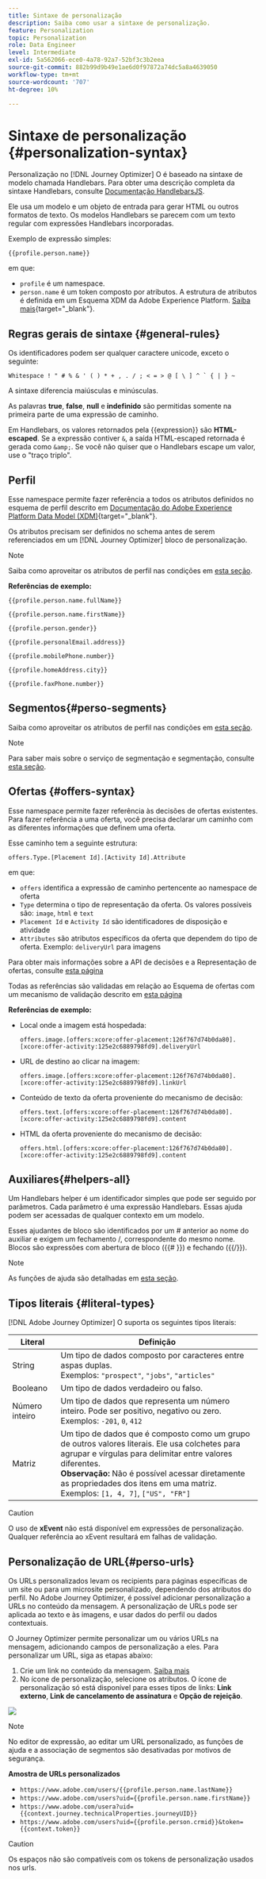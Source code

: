 ```yaml
---
title: Sintaxe de personalização
description: Saiba como usar a sintaxe de personalização.
feature: Personalization
topic: Personalization
role: Data Engineer
level: Intermediate
exl-id: 5a562066-ece0-4a78-92a7-52bf3c3b2eea
source-git-commit: 882b99d9b49e1ae6d0f97872a74dc5a8a4639050
workflow-type: tm+mt
source-wordcount: '707'
ht-degree: 10%

---
```


# Sintaxe de personalização {#personalization-syntax}

Personalização no [!DNL Journey Optimizer] O é baseado na sintaxe de modelo chamada Handlebars.
Para obter uma descrição completa da sintaxe Handlebars, consulte [Documentação HandlebarsJS](https://handlebarsjs.com/).

Ele usa um modelo e um objeto de entrada para gerar HTML ou outros formatos de texto. Os modelos Handlebars se parecem com um texto regular com expressões Handlebars incorporadas.

Exemplo de expressão simples:

`{{profile.person.name}}`

em que:

* `profile` é um namespace.
* `person.name` é um token composto por atributos. A estrutura de atributos é definida em um Esquema XDM da Adobe Experience Platform. [Saiba mais](https://experienceleague.adobe.com/docs/experience-platform/xdm/home.html?lang=pt-BR){target=&quot;_blank&quot;}.

## Regras gerais de sintaxe {#general-rules}

Os identificadores podem ser qualquer caractere unicode, exceto o seguinte:

```
Whitespace ! " # % & ' ( ) * + , . / ; < = > @ [ \ ] ^ ` { | } ~
```

A sintaxe diferencia maiúsculas e minúsculas.

As palavras **true**, **false**, **null** e **indefinido** são permitidas somente na primeira parte de uma expressão de caminho.

Em Handlebars, os valores retornados pela {{expression}} são **HTML-escaped**. Se a expressão contiver `&`, a saída HTML-escaped retornada é gerada como `&amp;`. Se você não quiser que o Handlebars escape um valor, use o &quot;traço triplo&quot;.

## Perfil

Esse namespace permite fazer referência a todos os atributos definidos no esquema de perfil descrito em [Documentação do Adobe Experience Platform Data Model (XDM)](https://experienceleague.adobe.com/docs/experience-platform/xdm/home.html){target=&quot;_blank&quot;}.

Os atributos precisam ser definidos no schema antes de serem referenciados em um [!DNL Journey Optimizer] bloco de personalização.

>[!NOTE]
>
>Saiba como aproveitar os atributos de perfil nas condições em [esta seção](functions/helpers.md#if-function).

**Referências de exemplo:**

`{{profile.person.name.fullName}}`

`{{profile.person.name.firstName}}`

`{{profile.person.gender}}`

`{{profile.personalEmail.address}}`

`{{profile.mobilePhone.number}}`

`{{profile.homeAddress.city}}`

`{{profile.faxPhone.number}}`

## Segmentos{#perso-segments}

Saiba como aproveitar os atributos de perfil nas condições em [esta seção](functions/helpers.md#if-function).

>[!NOTE]
>Para saber mais sobre o serviço de segmentação e segmentação, consulte [esta seção](../segment/about-segments.md).

## Ofertas {#offers-syntax}

Esse namespace permite fazer referência às decisões de ofertas existentes.
Para fazer referência a uma oferta, você precisa declarar um caminho com as diferentes informações que definem uma oferta.

Esse caminho tem a seguinte estrutura:

`offers.Type.[Placement Id].[Activity Id].Attribute`

em que:

* `offers` identifica a expressão de caminho pertencente ao namespace de oferta
* `Type`  determina o tipo de representação da oferta. Os valores possíveis são: `image`, `html` e `text`
* `Placement Id` e `Activity Id` são identificadores de disposição e atividade
* `Attributes` são atributos específicos da oferta que dependem do tipo de oferta. Exemplo: `deliveryUrl` para imagens

Para obter mais informações sobre a API de decisões e a Representação de ofertas, consulte [esta página](../../using/offers/api-reference/decisions-api/deliver-offers.md)

Todas as referências são validadas em relação ao Esquema de ofertas com um mecanismo de validação descrito em [esta página](personalization-validation.md)

**Referências de exemplo:**

* Local onde a imagem está hospedada:

   `offers.image.[offers:xcore:offer-placement:126f767d74b0da80].[xcore:offer-activity:125e2c6889798fd9].deliveryUrl`

* URL de destino ao clicar na imagem:

   `offers.image.[offers:xcore:offer-placement:126f767d74b0da80].[xcore:offer-activity:125e2c6889798fd9].linkUrl`

* Conteúdo de texto da oferta proveniente do mecanismo de decisão:

   `offers.text.[offers:xcore:offer-placement:126f767d74b0da80].[xcore:offer-activity:125e2c6889798fd9].content`

* HTML da oferta proveniente do mecanismo de decisão:

   `offers.html.[offers:xcore:offer-placement:126f767d74b0da80].[xcore:offer-activity:125e2c6889798fd9].content`


## Auxiliares{#helpers-all}

Um Handlebars helper é um identificador simples que pode ser seguido por parâmetros.
Cada parâmetro é uma expressão Handlebars. Essas ajuda podem ser acessadas de qualquer contexto em um modelo.

Esses ajudantes de bloco são identificados por um # anterior ao nome do auxiliar e exigem um fechamento /, correspondente do mesmo nome.
Blocos são expressões com abertura de bloco ({{# }}) e fechando ({{/}}).


>[!NOTE]
>
>As funções de ajuda são detalhadas em [esta seção](functions/helpers.md).

## Tipos literais {#literal-types}

[!DNL Adobe Journey Optimizer] O suporta os seguintes tipos literais:

| Literal | Definição |
| ------- | ---------- |
| String | Um tipo de dados composto por caracteres entre aspas duplas. <br>Exemplos: `"prospect"`, `"jobs"`, `"articles"` |
| Booleano | Um tipo de dados verdadeiro ou falso. |
| Número inteiro | Um tipo de dados que representa um número inteiro. Pode ser positivo, negativo ou zero. <br>Exemplos: `-201`, `0`, `412` |
| Matriz | Um tipo de dados que é composto como um grupo de outros valores literais. Ele usa colchetes para agrupar e vírgulas para delimitar entre valores diferentes. <br> **Observação:** Não é possível acessar diretamente as propriedades dos itens em uma matriz. <br> Exemplos: `[1, 4, 7]`, `["US", "FR"]` |

>[!CAUTION]
>
>O uso de **xEvent** não está disponível em expressões de personalização. Qualquer referência ao xEvent resultará em falhas de validação.

## Personalização de URL{#perso-urls}

Os URLs personalizados levam os recipients para páginas específicas de um site ou para um microsite personalizado, dependendo dos atributos do perfil. No Adobe Journey Optimizer, é possível adicionar personalização a URLs no conteúdo da mensagem. A personalização de URLs pode ser aplicada ao texto e às imagens, e usar dados do perfil ou dados contextuais.

O Journey Optimizer permite personalizar um ou vários URLs na mensagem, adicionando campos de personalização a eles. Para personalizar um URL, siga as etapas abaixo:

1. Crie um link no conteúdo da mensagem. [Saiba mais](../messages/message-tracking.md#insert-links)
1. No ícone de personalização, selecione os atributos. O ícone de personalização só está disponível para esses tipos de links: **Link externo**, **Link de cancelamento de assinatura** e **Opção de rejeição**.

![](assets/perso-url.png)

>[!NOTE]
>
>No editor de expressão, ao editar um URL personalizado, as funções de ajuda e a associação de segmentos são desativadas por motivos de segurança.

**Amostra de URLs personalizados**

* `https://www.adobe.com/users/{{profile.person.name.lastName}}`
* `https://www.adobe.com/users?uid={{profile.person.name.firstName}}`
* `https://www.adobe.com/usera?uid={{context.journey.technicalProperties.journeyUID}}`
* `https://www.adobe.com/users?uid={{profile.person.crmid}}&token={{context.token}}`

>[!CAUTION]
>
>Os espaços não são compatíveis com os tokens de personalização usados nos urls.
